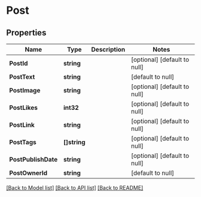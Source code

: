 # Post

## Properties
Name | Type | Description | Notes
------------ | ------------- | ------------- | -------------
**PostId** | **string** |  | [optional] [default to null]
**PostText** | **string** |  | [default to null]
**PostImage** | **string** |  | [optional] [default to null]
**PostLikes** | **int32** |  | [optional] [default to null]
**PostLink** | **string** |  | [optional] [default to null]
**PostTags** | **[]string** |  | [optional] [default to null]
**PostPublishDate** | **string** |  | [optional] [default to null]
**PostOwnerId** | **string** |  | [default to null]

[[Back to Model list]](../README.md#documentation-for-models) [[Back to API list]](../README.md#documentation-for-api-endpoints) [[Back to README]](../README.md)

